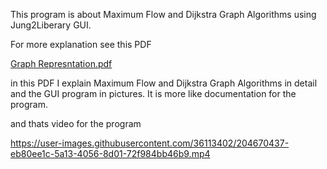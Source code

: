 This program is about Maximum Flow and Dijkstra Graph Algorithms using Jung2Liberary GUI.

For more explanation see this PDF

[Graph Represntation.pdf](https://github.com/eslam11993377/GraphRepresentation1/files/10108601/Graph.Represntation.pdf)

in this PDF I explain Maximum Flow and Dijkstra Graph Algorithms in detail and the GUI program in pictures.
It is more like documentation for the program.

and thats video for the program


https://user-images.githubusercontent.com/36113402/204670437-eb80ee1c-5a13-4056-8d01-72f984bb46b9.mp4


